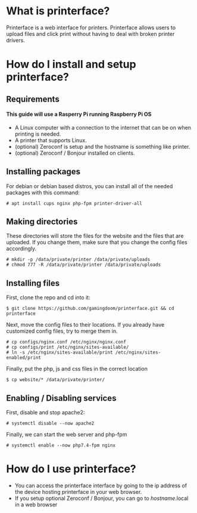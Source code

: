 # What is printerface?
Printerface is a web interface for printers. Printerface allows users to upload files and click print without having to deal with broken printer drivers.

# How do I install and setup printerface?
## Requirements
#### This guide will use a Rasperry Pi running Raspberry Pi OS
- A Linux computer with a connection to the internet that can be on when printing is needed.
- A printer that supports Linux.
- (optional) Zeroconf is setup and the hostname is something like printer.
- (optional) Zeroconf / Bonjour installed on clients.
## Installing packages
For debian or debian based distros, you can install all of the needed packages with this command:
```
# apt install cups nginx php-fpm printer-driver-all
```
## Making directories
These directories will store the files for the website and the files that are uploaded. If you change them, make sure that you change the config files accordingly.
```
# mkdir -p /data/private/printer /data/private/uploads
# chmod 777 -R /data/private/printer /data/private/uploads
```
## Installing files
First, clone the repo and cd into it:
```
$ git clone https://github.com/gamingdoom/printerface.git && cd printerface
```
Next, move the config files to their locations. If you already have customized config files, try to merge them in.
```
# cp configs/nginx.conf /etc/nginx/nginx.conf
# cp configs/print /etc/nginx/sites-available/
# ln -s /etc/nginx/sites-available/print /etc/nginx/sites-enabled/print
```
Finally, put the php, js and css files in the correct location
```
$ cp website/* /data/private/printer/
```
## Enabling / Disabling services
First, disable and stop apache2:
```
# systemctl disable --now apache2
```
Finally, we can start the web server and php-fpm
```
# systemctl enable --now php7.4-fpm nginx
```
# How do I use printerface?
- You can access the printerface interface by going to the ip address of the device hosting printerface in your web browser.
- If you setup optional Zeroconf / Bonjour, you can go to *hostname*.local in a web browser
